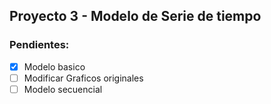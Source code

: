 ## Proyecto 3 - Modelo de Serie de tiempo

### Pendientes: 
- [x] Modelo basico
- [ ] Modificar Graficos originales
- [ ] Modelo secuencial
